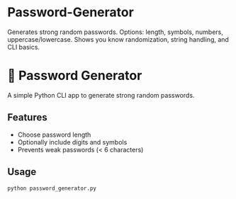 # Password-Generator
Generates strong random passwords.  Options: length, symbols, numbers, uppercase/lowercase.  Shows you know randomization, string handling, and CLI basics.

# 🔑 Password Generator

A simple Python CLI app to generate strong random passwords.

## Features
- Choose password length
- Optionally include digits and symbols
- Prevents weak passwords (< 6 characters)

## Usage
```bash
python password_generator.py
